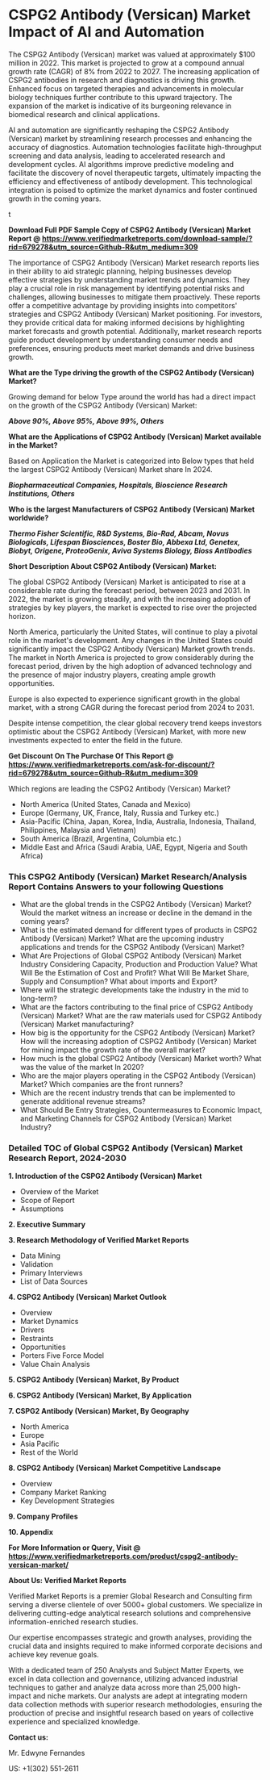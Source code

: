 <meta name="title" content="Global CSPG2 Antibody (Versican) Market Impact of AI and Automation"><meta name="description" content="The CSPG2 Antibody (Versican) market was valued at approximately $100 million in 2022. This market is projected to grow at a compound annual growth rate (CAGR) of 8% f"><meta name="title" content="CSPG2 Antibody (Versican) Market Size, Share, Scope, Trends, Growth, Opportunities, Analysis, Forecast"><h1>CSPG2 Antibody (Versican) Market Impact of AI and Automation</h1><p>The CSPG2 Antibody (Versican) market was valued at approximately $100 million in 2022. This market is projected to grow at a compound annual growth rate (CAGR) of 8% from 2022 to 2027. The increasing application of CSPG2 antibodies in research and diagnostics is driving this growth. Enhanced focus on targeted therapies and advancements in molecular biology techniques further contribute to this upward trajectory. The expansion of the market is indicative of its burgeoning relevance in biomedical research and clinical applications.</p><p>AI and automation are significantly reshaping the CSPG2 Antibody (Versican) market by streamlining research processes and enhancing the accuracy of diagnostics. Automation technologies facilitate high-throughput screening and data analysis, leading to accelerated research and development cycles. AI algorithms improve predictive modeling and facilitate the discovery of novel therapeutic targets, ultimately impacting the efficiency and effectiveness of antibody development. This technological integration is poised to optimize the market dynamics and foster continued growth in the coming years.</p>t</p><p id="" class=""><strong>Download Full PDF Sample Copy of CSPG2 Antibody (Versican) Market Report @ <a href="https://www.verifiedmarketreports.com/download-sample/?rid=679278&utm_source=Github-R&utm_medium=309" target="_blank">https://www.verifiedmarketreports.com/download-sample/?rid=679278&utm_source=Github-R&utm_medium=309</a></strong></p><p>The importance of&nbsp;CSPG2 Antibody (Versican) Market research reports lies in their ability to aid strategic planning, helping businesses develop effective strategies by understanding market trends and dynamics. They play a crucial role in risk management by identifying potential risks and challenges, allowing businesses to mitigate them proactively. These reports offer a competitive advantage by providing insights into competitors' strategies and CSPG2 Antibody (Versican) Market positioning. For investors, they provide critical data for making informed decisions by highlighting market forecasts and growth potential. Additionally, market research reports guide product development by understanding consumer needs and preferences, ensuring products meet market demands and drive business growth.</p><p><strong>What are the&nbsp;Type driving the growth of the CSPG2 Antibody (Versican) Market?</strong></p><p id="" class="">Growing demand for below Type around the world has had a direct impact on the growth of the CSPG2 Antibody (Versican) Market:</p><em><strong>Above 90%, Above 95%, Above 99%, Others</strong></em></p><strong>What are the&nbsp;Applications&nbsp;of CSPG2 Antibody (Versican) Market available in the Market?</strong></p><p id="" class="">Based on Application the Market is categorized into Below types that held the largest CSPG2 Antibody (Versican) Market share In 2024.</p><em><strong>Biopharmaceutical Companies, Hospitals, Bioscience Research Institutions, Others</strong></em></p><strong>Who is the largest Manufacturers of CSPG2 Antibody (Versican) Market worldwide?</strong></p><p><em><strong>Thermo Fisher Scientific, R&D Systems, Bio-Rad, Abcam, Novus Biologicals, Lifespan Biosciences, Boster Bio, Abbexa Ltd, Genetex, Biobyt, Origene, ProteoGenix, Aviva Systems Biology, Bioss Antibodies</strong></em></p><p id="" class=""><strong>Short Description About CSPG2 Antibody (Versican) Market:</strong></p><p>The global CSPG2 Antibody (Versican) Market is anticipated to rise at a considerable rate during the forecast period, between 2023 and 2031. In 2022, the market is growing steadily, and with the increasing adoption of strategies by key players, the market is expected to rise over the projected horizon.</p><p>North America, particularly the United States, will continue to play a pivotal role in the market's development. Any changes in the United States could significantly impact the CSPG2 Antibody (Versican) Market growth trends. The market in North America is projected to grow considerably during the forecast period, driven by the high adoption of advanced technology and the presence of major industry players, creating ample growth opportunities.</p><p>Europe is also expected to experience significant growth in the global market, with a strong CAGR during the forecast period from 2024 to 2031.</p><p>Despite intense competition, the clear global recovery trend keeps investors optimistic about the CSPG2 Antibody (Versican) Market, with more new investments expected to enter the field in the future.</p><p id="" class=""><strong>Get Discount On The Purchase Of This Report @ <a href="https://www.verifiedmarketreports.com/ask-for-discount/?rid=679278&utm_source=Github-R&utm_medium=309" target="_blank">https://www.verifiedmarketreports.com/ask-for-discount/?rid=679278&utm_source=Github-R&utm_medium=309</a></strong></p>Which regions are leading the CSPG2 Antibody (Versican) Market?</p><ul><li>North America (United States, Canada and Mexico)</li><li>Europe (Germany, UK, France, Italy, Russia and Turkey etc.)</li><li>Asia-Pacific (China, Japan, Korea, India, Australia, Indonesia, Thailand, Philippines, Malaysia and Vietnam)</li><li>South America (Brazil, Argentina, Columbia etc.)</li><li>Middle East and Africa (Saudi Arabia, UAE, Egypt, Nigeria and South Africa)</li></ul><h3 id="" class="">This CSPG2 Antibody (Versican) Market Research/Analysis Report Contains Answers to your following Questions</h3><ul><li>What are the global trends in the CSPG2 Antibody (Versican) Market? Would the market witness an increase or decline in the demand in the coming years?</li><li>What is the estimated demand for different types of products in CSPG2 Antibody (Versican) Market? What are the upcoming industry applications and trends for the CSPG2 Antibody (Versican) Market?</li><li>What Are Projections of Global CSPG2 Antibody (Versican) Market Industry Considering Capacity, Production and Production Value? What Will Be the Estimation of Cost and Profit? What Will Be Market Share, Supply and Consumption? What about imports and Export?</li><li>Where will the strategic developments take the industry in the mid to long-term?</li><li>What are the factors contributing to the final price of CSPG2 Antibody (Versican) Market? What are the raw materials used for CSPG2 Antibody (Versican) Market manufacturing?</li><li>How big is the opportunity for the CSPG2 Antibody (Versican) Market? How will the increasing adoption of CSPG2 Antibody (Versican) Market for mining impact the growth rate of the overall market?</li><li>How much is the global CSPG2 Antibody (Versican) Market worth? What was the value of the market In 2020?</li><li>Who are the major players operating in the CSPG2 Antibody (Versican) Market? Which companies are the front runners?</li><li>Which are the recent industry trends that can be implemented to generate additional revenue streams?</li><li>What Should Be Entry Strategies, Countermeasures to Economic Impact, and Marketing Channels for CSPG2 Antibody (Versican) Market Industry?</li></ul><h3 id="" class="">Detailed TOC of Global CSPG2 Antibody (Versican) Market Research Report, 2024-2030</h3><p id="" class=""><strong>1. Introduction of the CSPG2 Antibody (Versican) Market</strong></p><ul><li>Overview of the Market</li><li>Scope of Report</li><li>Assumptions</li></ul><p id="" class=""><strong>2. Executive Summary</strong></p><p id="" class=""><strong>3. Research Methodology of Verified Market Reports</strong></p><ul><li>Data Mining</li><li>Validation</li><li>Primary Interviews</li><li>List of Data Sources</li></ul><p id="" class=""><strong>4. CSPG2 Antibody (Versican) Market Outlook</strong></p><ul><li>Overview</li><li>Market Dynamics</li><li>Drivers</li><li>Restraints</li><li>Opportunities</li><li>Porters Five Force Model</li><li>Value Chain Analysis</li></ul><p id="" class=""><strong>5. CSPG2 Antibody (Versican) Market, By Product</strong></p><p id="" class=""><strong>6. CSPG2 Antibody (Versican) Market, By Application</strong></p><p id="" class=""><strong>7. CSPG2 Antibody (Versican) Market, By Geography</strong></p><ul><li>North America</li><li>Europe</li><li>Asia Pacific</li><li>Rest of the World</li></ul><p id="" class=""><strong>8. CSPG2 Antibody (Versican) Market Competitive Landscape</strong></p><ul><li>Overview</li><li>Company Market Ranking</li><li>Key Development Strategies</li></ul><p id="" class=""><strong>9. Company Profiles</strong></p><p id="" class=""><strong>10. Appendix</strong></p><p id="" class=""><strong>For More Information or Query, Visit @ <a href="https://www.verifiedmarketreports.com/product/cspg2-antibody-versican-market/" target="_blank">https://www.verifiedmarketreports.com/product/cspg2-antibody-versican-market/</a></strong></p><p id="" class=""><strong>About Us: Verified Market Reports</strong></p><p id="" class="">Verified Market Reports is a premier Global Research and Consulting firm serving a diverse clientele of over 5000+ global customers. We specialize in delivering cutting-edge analytical research solutions and comprehensive information-enriched research studies.</p><p id="" class="">Our expertise encompasses strategic and growth analyses, providing the crucial data and insights required to make informed corporate decisions and achieve key revenue goals.</p><p id="" class="">With a dedicated team of 250 Analysts and Subject Matter Experts, we excel in data collection and governance, utilizing advanced industrial techniques to gather and analyze data across more than 25,000 high-impact and niche markets. Our analysts are adept at integrating modern data collection methods with superior research methodologies, ensuring the production of precise and insightful research based on years of collective experience and specialized knowledge.</p><p id="" class=""><strong>Contact us:</strong></p><p id="" class="">Mr. Edwyne Fernandes</p><p id="" class="">US: +1(302) 551-2611</p>
